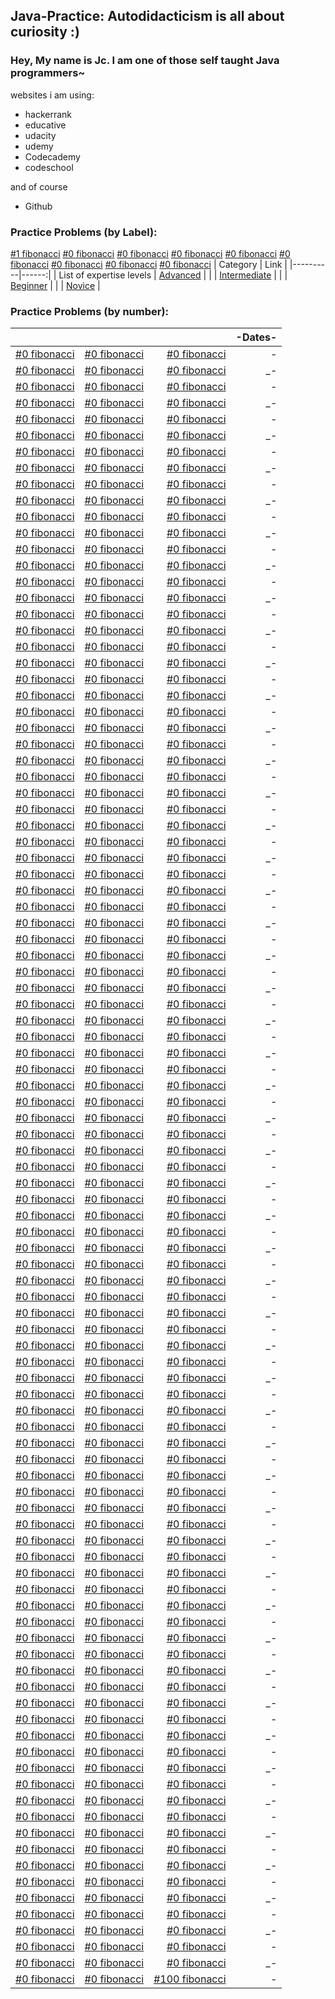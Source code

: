 ## Java-Practice: Autodidacticism is all about curiosity :)

### Hey, My name is Jc. I am one of those self taught Java programmers~
websites i am using: 
+ hackerrank
+ educative
+ udacity
+ udemy
+ Codecademy
+ codeschool

and of course
+ Github

### Practice Problems (by Label):
[#1 fibonacci](https://github.com/jqu224/Java-Practice/issues/1)
[#0 fibonacci](https://github.com/jqu224/Java-Practice/issues/1)
[#0 fibonacci](https://github.com/jqu224/Java-Practice/issues/1)
[#0 fibonacci](https://github.com/jqu224/Java-Practice/issues/1)
[#0 fibonacci](https://github.com/jqu224/Java-Practice/issues/1)
[#0 fibonacci](https://github.com/jqu224/Java-Practice/issues/1)
[#0 fibonacci](https://github.com/jqu224/Java-Practice/issues/1)
[#0 fibonacci](https://github.com/jqu224/Java-Practice/issues/1)
[#0 fibonacci](https://github.com/jqu224/Java-Practice/issues/1)
| Category |   Link |
|----------|------:|
| List of expertise levels | [Advanced](https://github.com/jqu224/Java-Practice/labels/Advanced) |
|  | [Intermediate](https://github.com/jqu224/Java-Practice/labels/Intermediate) |
|  | [Beginner](https://github.com/jqu224/Java-Practice/labels/Beginner) |
|  | [Novice](https://github.com/jqu224/Java-Practice/labels/Novice) |

### Practice Problems (by number):
|   |  |  |-Dates-|
|------:|------:|------:|------:|
| [#0 fibonacci][0] | [#0 fibonacci][0] | [#0 fibonacci][0] | -|
| [#0 fibonacci][0] | [#0 fibonacci][0] | [#0 fibonacci][0] |_-|
| [#0 fibonacci][0] | [#0 fibonacci][0] | [#0 fibonacci][0] | -|
| [#0 fibonacci][0] | [#0 fibonacci][0] | [#0 fibonacci][0] |_-|
| [#0 fibonacci][0] | [#0 fibonacci][0] | [#0 fibonacci][0] | -|
| [#0 fibonacci][0] | [#0 fibonacci][0] | [#0 fibonacci][0] |_-|
| [#0 fibonacci][0] | [#0 fibonacci][0] | [#0 fibonacci][0] | -|
| [#0 fibonacci][0] | [#0 fibonacci][0] | [#0 fibonacci][0] |_-|
| [#0 fibonacci][0] | [#0 fibonacci][0] | [#0 fibonacci][0] | -|
| [#0 fibonacci][0] | [#0 fibonacci][0] | [#0 fibonacci][0] |_-|
| [#0 fibonacci][0] | [#0 fibonacci][0] | [#0 fibonacci][0] | -|
| [#0 fibonacci][0] | [#0 fibonacci][0] | [#0 fibonacci][0] |_-|
| [#0 fibonacci][0] | [#0 fibonacci][0] | [#0 fibonacci][0] | -|
| [#0 fibonacci][0] | [#0 fibonacci][0] | [#0 fibonacci][0] |_-|
| [#0 fibonacci][0] | [#0 fibonacci][0] | [#0 fibonacci][0] | -|
| [#0 fibonacci][0] | [#0 fibonacci][0] | [#0 fibonacci][0] |_-|
| [#0 fibonacci][0] | [#0 fibonacci][0] | [#0 fibonacci][0] | -|
| [#0 fibonacci][0] | [#0 fibonacci][0] | [#0 fibonacci][0] |_-|
| [#0 fibonacci][0] | [#0 fibonacci][0] | [#0 fibonacci][0] | -|
| [#0 fibonacci][0] | [#0 fibonacci][0] | [#0 fibonacci][0] |_-|
| [#0 fibonacci][0] | [#0 fibonacci][0] | [#0 fibonacci][0] | -|
| [#0 fibonacci][0] | [#0 fibonacci][0] | [#0 fibonacci][0] |_-|
| [#0 fibonacci][0] | [#0 fibonacci][0] | [#0 fibonacci][0] | -|
| [#0 fibonacci][0] | [#0 fibonacci][0] | [#0 fibonacci][0] |_-|
| [#0 fibonacci][0] | [#0 fibonacci][0] | [#0 fibonacci][0] | -|
| [#0 fibonacci][0] | [#0 fibonacci][0] | [#0 fibonacci][0] |_-|
| [#0 fibonacci][0] | [#0 fibonacci][0] | [#0 fibonacci][0] | -|
| [#0 fibonacci][0] | [#0 fibonacci][0] | [#0 fibonacci][0] |_-|
| [#0 fibonacci][0] | [#0 fibonacci][0] | [#0 fibonacci][0] | -|
| [#0 fibonacci][0] | [#0 fibonacci][0] | [#0 fibonacci][0] |_-|
| [#0 fibonacci][0] | [#0 fibonacci][0] | [#0 fibonacci][0] | -|
| [#0 fibonacci][0] | [#0 fibonacci][0] | [#0 fibonacci][0] |_-|
| [#0 fibonacci][0] | [#0 fibonacci][0] | [#0 fibonacci][0] | -|
| [#0 fibonacci][0] | [#0 fibonacci][0] | [#0 fibonacci][0] |_-|
| [#0 fibonacci][0] | [#0 fibonacci][0] | [#0 fibonacci][0] | -|
| [#0 fibonacci][0] | [#0 fibonacci][0] | [#0 fibonacci][0] |_-|
| [#0 fibonacci][0] | [#0 fibonacci][0] | [#0 fibonacci][0] | -|
| [#0 fibonacci][0] | [#0 fibonacci][0] | [#0 fibonacci][0] |_-|
| [#0 fibonacci][0] | [#0 fibonacci][0] | [#0 fibonacci][0] | -|
| [#0 fibonacci][0] | [#0 fibonacci][0] | [#0 fibonacci][0] |_-|
| [#0 fibonacci][0] | [#0 fibonacci][0] | [#0 fibonacci][0] | -|
| [#0 fibonacci][0] | [#0 fibonacci][0] | [#0 fibonacci][0] |_-|
| [#0 fibonacci][0] | [#0 fibonacci][0] | [#0 fibonacci][0] | -|
| [#0 fibonacci][0] | [#0 fibonacci][0] | [#0 fibonacci][0] |_-|
| [#0 fibonacci][0] | [#0 fibonacci][0] | [#0 fibonacci][0] | -|
| [#0 fibonacci][0] | [#0 fibonacci][0] | [#0 fibonacci][0] |_-|
| [#0 fibonacci][0] | [#0 fibonacci][0] | [#0 fibonacci][0] | -|
| [#0 fibonacci][0] | [#0 fibonacci][0] | [#0 fibonacci][0] |_-|
| [#0 fibonacci][0] | [#0 fibonacci][0] | [#0 fibonacci][0] | -|
| [#0 fibonacci][0] | [#0 fibonacci][0] | [#0 fibonacci][0] |_-|
| [#0 fibonacci][0] | [#0 fibonacci][0] | [#0 fibonacci][0] | -|
| [#0 fibonacci][0] | [#0 fibonacci][0] | [#0 fibonacci][0] |_-|
| [#0 fibonacci][0] | [#0 fibonacci][0] | [#0 fibonacci][0] | -|
| [#0 fibonacci][0] | [#0 fibonacci][0] | [#0 fibonacci][0] |_-|
| [#0 fibonacci][0] | [#0 fibonacci][0] | [#0 fibonacci][0] | -|
| [#0 fibonacci][0] | [#0 fibonacci][0] | [#0 fibonacci][0] |_-|
| [#0 fibonacci][0] | [#0 fibonacci][0] | [#0 fibonacci][0] | -|
| [#0 fibonacci][0] | [#0 fibonacci][0] | [#0 fibonacci][0] |_-|
| [#0 fibonacci][0] | [#0 fibonacci][0] | [#0 fibonacci][0] | -|
| [#0 fibonacci][0] | [#0 fibonacci][0] | [#0 fibonacci][0] |_-|
| [#0 fibonacci][0] | [#0 fibonacci][0] | [#0 fibonacci][0] | -|
| [#0 fibonacci][0] | [#0 fibonacci][0] | [#0 fibonacci][0] |_-|
| [#0 fibonacci][0] | [#0 fibonacci][0] | [#0 fibonacci][0] | -|
| [#0 fibonacci][0] | [#0 fibonacci][0] | [#0 fibonacci][0] |_-|
| [#0 fibonacci][0] | [#0 fibonacci][0] | [#0 fibonacci][0] | -|
| [#0 fibonacci][0] | [#0 fibonacci][0] | [#0 fibonacci][0] |_-|
| [#0 fibonacci][0] | [#0 fibonacci][0] | [#0 fibonacci][0] | -|
| [#0 fibonacci][0] | [#0 fibonacci][0] | [#0 fibonacci][0] |_-|
| [#0 fibonacci][0] | [#0 fibonacci][0] | [#0 fibonacci][0] | -|
| [#0 fibonacci][0] | [#0 fibonacci][0] | [#0 fibonacci][0] |_-|
| [#0 fibonacci][0] | [#0 fibonacci][0] | [#0 fibonacci][0] | -|
| [#0 fibonacci][0] | [#0 fibonacci][0] | [#0 fibonacci][0] |_-|
| [#0 fibonacci][0] | [#0 fibonacci][0] | [#0 fibonacci][0] | -|
| [#0 fibonacci][0] | [#0 fibonacci][0] | [#0 fibonacci][0] |_-|
| [#0 fibonacci][0] | [#0 fibonacci][0] | [#0 fibonacci][0] | -|
| [#0 fibonacci][0] | [#0 fibonacci][0] | [#0 fibonacci][0] |_-|
| [#0 fibonacci][0] | [#0 fibonacci][0] | [#0 fibonacci][0] | -|
| [#0 fibonacci][0] | [#0 fibonacci][0] | [#0 fibonacci][0] |_-|
| [#0 fibonacci][0] | [#0 fibonacci][0] | [#0 fibonacci][0] | -|
| [#0 fibonacci][0] | [#0 fibonacci][0] | [#0 fibonacci][0] |_-|
| [#0 fibonacci][0] | [#0 fibonacci][0] | [#0 fibonacci][0] | -|
| [#0 fibonacci][0] | [#0 fibonacci][0] | [#0 fibonacci][0] |_-|
| [#0 fibonacci][0] | [#0 fibonacci][0] | [#0 fibonacci][0] | -|
| [#0 fibonacci][0] | [#0 fibonacci][0] | [#0 fibonacci][0] |_-|
| [#0 fibonacci][0] | [#0 fibonacci][0] | [#0 fibonacci][0] | -|
| [#0 fibonacci][0] | [#0 fibonacci][0] | [#0 fibonacci][0] |_-|
| [#0 fibonacci][0] | [#0 fibonacci][0] | [#0 fibonacci][0] | -|
| [#0 fibonacci][0] | [#0 fibonacci][0] | [#0 fibonacci][0] |_-|
| [#0 fibonacci][0] | [#0 fibonacci][0] | [#0 fibonacci][0] | -|
| [#0 fibonacci][0] | [#0 fibonacci][0] | [#0 fibonacci][0] |_-|
| [#0 fibonacci][0] | [#0 fibonacci][0] | [#0 fibonacci][0] | -|
| [#0 fibonacci][0] | [#0 fibonacci][0] | [#0 fibonacci][0] |_-|
| [#0 fibonacci][0] | [#0 fibonacci][0] | [#0 fibonacci][0] | -|
| [#0 fibonacci][0] | [#0 fibonacci][0] | [#0 fibonacci][0] |_-|
| [#0 fibonacci][0] | [#0 fibonacci][0] | [#0 fibonacci][0] | -|
| [#0 fibonacci][0] | [#0 fibonacci][0] | [#0 fibonacci][0] |_-|
| [#0 fibonacci][0] | [#0 fibonacci][0] | [#0 fibonacci][0] | -|
| [#0 fibonacci][0] | [#0 fibonacci][0] | [#0 fibonacci][0] |_-|
| [#0 fibonacci][0] | [#0 fibonacci][0] | [#0 fibonacci][0] | -|
| [#0 fibonacci][0] | [#0 fibonacci][0] | [#0 fibonacci][0] |_-|
| [#0 fibonacci][0] | [#0 fibonacci][0] | [#100 fibonacci][0] | -|

[0]: https://github.com/jqu224/Java-Practice/issues/1 "1"
